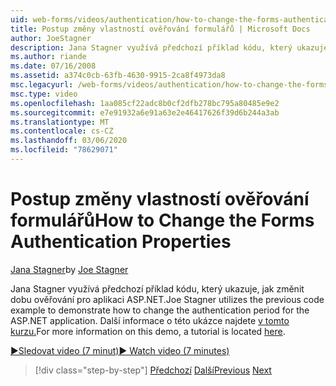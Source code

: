 ```yaml
---
uid: web-forms/videos/authentication/how-to-change-the-forms-authentication-properties
title: Postup změny vlastností ověřování formulářů | Microsoft Docs
author: JoeStagner
description: Jana Stagner využívá předchozí příklad kódu, který ukazuje, jak změnit dobu ověřování pro aplikaci ASP.NET. Další informace o th...
ms.author: riande
ms.date: 07/16/2008
ms.assetid: a374c0cb-63fb-4630-9915-2ca8f4973da8
msc.legacyurl: /web-forms/videos/authentication/how-to-change-the-forms-authentication-properties
msc.type: video
ms.openlocfilehash: 1aa085cf22adc8b0cf2dfb278bc795a80485e9e2
ms.sourcegitcommit: e7e91932a6e91a63e2e46417626f39d6b244a3ab
ms.translationtype: MT
ms.contentlocale: cs-CZ
ms.lasthandoff: 03/06/2020
ms.locfileid: "78629071"
---
```

# <a name="how-to-change-the-forms-authentication-properties"></a><span data-ttu-id="e4f35-104">Postup změny vlastností ověřování formulářů</span><span class="sxs-lookup"><span data-stu-id="e4f35-104">How to Change the Forms Authentication Properties</span></span>

<span data-ttu-id="e4f35-105">[Jana Stagner](https://github.com/JoeStagner)</span><span class="sxs-lookup"><span data-stu-id="e4f35-105">by [Joe Stagner](https://github.com/JoeStagner)</span></span>

<span data-ttu-id="e4f35-106">Jana Stagner využívá předchozí příklad kódu, který ukazuje, jak změnit dobu ověřování pro aplikaci ASP.NET.</span><span class="sxs-lookup"><span data-stu-id="e4f35-106">Joe Stagner utilizes the previous code example to demonstrate how to change the authentication period for the ASP.NET application.</span></span> <span data-ttu-id="e4f35-107">Další informace o této ukázce najdete [v tomto kurzu.](../../overview/older-versions-security/introduction/forms-authentication-configuration-and-advanced-topics-vb.md)</span><span class="sxs-lookup"><span data-stu-id="e4f35-107">For more information on this demo, a tutorial is located [here](../../overview/older-versions-security/introduction/forms-authentication-configuration-and-advanced-topics-vb.md).</span></span>

[<span data-ttu-id="e4f35-108">&#9654;Sledovat video (7 minut)</span><span class="sxs-lookup"><span data-stu-id="e4f35-108">&#9654; Watch video (7 minutes)</span></span>](https://channel9.msdn.com/Blogs/ASP-NET-Site-Videos/how-to-change-the-forms-authentication-properties)

> [!div class="step-by-step"]
> <span data-ttu-id="e4f35-109">[Předchozí](using-basic-forms-authentication-in-aspnet.md)
> [Další](how-to-setup-and-use-cookie-less-authentication-in-an-aspnet-application.md)</span><span class="sxs-lookup"><span data-stu-id="e4f35-109">[Previous](using-basic-forms-authentication-in-aspnet.md)
[Next](how-to-setup-and-use-cookie-less-authentication-in-an-aspnet-application.md)</span></span>
